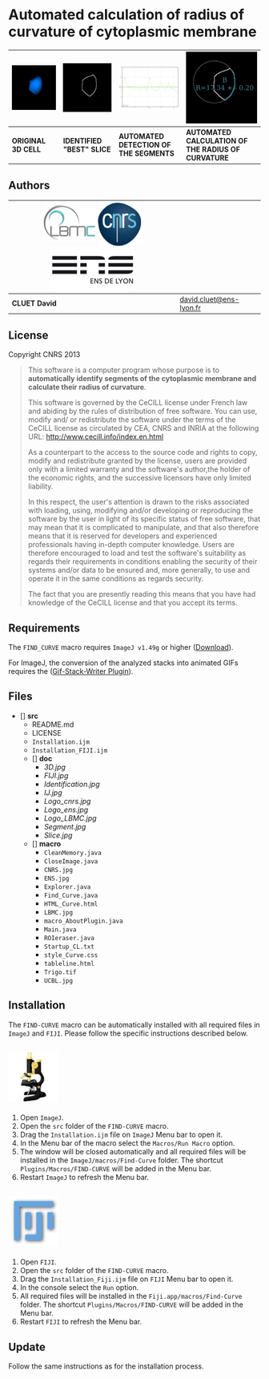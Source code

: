Automated calculation of radius of curvature of cytoplasmic membrane
===


|![3D stack](src/doc/3D.jpg)|![Identified biggest slice](src/doc/Slice.jpg)|![Segments identification](src/doc/Identification.jpg)|![calculated Radius of curvature](src/doc/Segment.jpg)
|-------------------------------------|-----------------------------------|-----------------------------------|-----------------------------------|
|**ORIGINAL 3D CELL**   |**IDENTIFIED "BEST" SLICE**   |**AUTOMATED DETECTION OF THE SEGMENTS**   |**AUTOMATED CALCULATION OF THE RADIUS OF CURVATURE**   |


**Authors**
--

| ![LBMC Logo](src/doc/Logo_LBMC.jpg) ![CNRS Logo](src/doc/Logo_cnrs.jpg) ![ENS Logo](src/doc/Logo_ens.jpg) ||
|-----------------------------|------------|
|**CLUET David**|     [david.cluet@ens-lyon.fr](david.cluet@ens-lyon.fr)|


License
--

Copyright CNRS 2013


>This software is a computer program whose purpose is to **automatically identify segments of the cytoplasmic membrane and calculate their radius of curvature**.
>
>This software is governed by the CeCILL  license under French law and abiding
by the rules of distribution of free software. You can use, modify and/ or
redistribute the software under the terms of the CeCILL license as circulated
by CEA, CNRS and INRIA at the following URL:
http://www.cecill.info/index.en.html
>
>As a counterpart to the access to the source code and  rights to copy, modify
and redistribute granted by the license, users are provided only with a limited
warranty  and the software's author,the holder of the economic rights, and the
successive licensors have only limited liability.
>
>In this respect, the user's attention is drawn to the risks associated with
loading, using, modifying and/or developing or reproducing the software by the
user in light of its specific status of free software, that may mean  that it
is complicated to manipulate, and that also therefore means  that it is
reserved for developers  and  experienced professionals having in-depth
computer knowledge. Users are therefore encouraged to load and test the
software's suitability as regards their requirements in conditions enabling
the security of their systems and/or data to be ensured and, more generally,
to use and operate it in the same conditions as regards security.
>
>The fact that you are presently reading this means that you have had knowledge
of the CeCILL license and that you accept its terms.


**Requirements**
--
The `FIND_CURVE` macro requires `ImageJ v1.49g` or higher ([Download](https://imagej.nih.gov/ij/download.html)).

For ImageJ, the conversion of the analyzed stacks into animated GIFs requires the ([Gif-Stack-Writer Plugin](https://imagej.nih.gov/ij/plugins/gif-stack-writer.html)).


**Files**
--
- [] **src**
    - README.md
    - LICENSE
    - `Installation.ijm`
    - `Installation_FIJI.ijm`
    - [] **doc**
        - *3D.jpg*
        - *FIJI.jpg*
        - *Identification.jpg*
        - *IJ.jpg*
        - *Logo_cnrs.jpg*
        - *Logo_ens.jpg*
        - *Logo_LBMC.jpg*
        - *Segment.jpg*
        - *Slice.jpg*
    - [] **macro**
        - `CleanMemory.java`
        - `CloseImage.java`
        - `CNRS.jpg`
        - `ENS.jpg`
        - `Explorer.java`
        - `Find_Curve.java`
        - `HTML_Curve.html`
        - `LBMC.jpg`
        - `macro_AboutPlugin.java`
        - `Main.java`
        - `ROIeraser.java`
        - `Startup_CL.txt`
        - `style_Curve.css`
        - `tableline.html`
        - `Trigo.tif`
        - `UCBL.jpg`


**Installation**
--
The `FIND-CURVE` macro can be automatically installed with all required files in `ImageJ` and `FIJI`. Please follow the specific instructions described below.


![ImageJ Logo](src/doc/IJ.jpg)
---
1. Open `ImageJ`.
2. Open the `src` folder of the `FIND-CURVE` macro.
3. Drag the `Installation.ijm` file on `ImageJ` Menu bar to open it.
4. In the Menu bar of the macro select the `Macros/Run Macro` option.
5. The window will be closed automatically and all required files will be installed in the `ImageJ/macros/Find-Curve` folder. The shortcut `Plugins/Macros/FIND-CURVE` will be added in the Menu bar.
6. Restart `ImageJ` to refresh the Menu bar.


![FIJI Logo](src/doc/FIJI.jpg)
---
1. Open `FIJI`.
2. Open the `src` folder of the `FIND-CURVE` macro.
3. Drag the `Installation_Fiji.ijm` file on `FIJI` Menu bar to open it.
4. In the console select the `Run` option.
5. All required files will be installed in the `Fiji.app/macros/Find-Curve` folder. The shortcut `Plugins/Macros/FIND-CURVE` will be added in the Menu bar.
6. Restart `FIJI` to refresh the Menu bar.


Update
---
Follow the same instructions as for the installation process.
